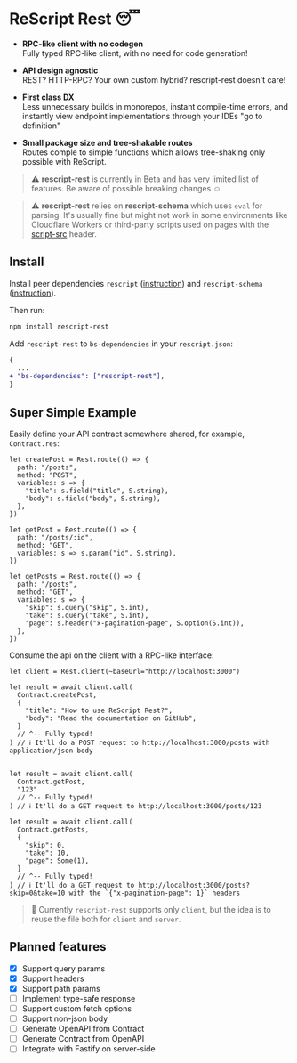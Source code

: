 # ReScript Rest 😴

- **RPC-like client with no codegen**  
  Fully typed RPC-like client, with no need for code generation!

- **API design agnostic**  
  REST? HTTP-RPC? Your own custom hybrid? rescript-rest doesn't care!

- **First class DX**  
  Less unnecessary builds in monorepos, instant compile-time errors, and instantly view endpoint implementations through your IDEs "go to definition"

- **Small package size and tree-shakable routes**  
  Routes comple to simple functions which allows tree-shaking only possible with ReScript.

> ⚠️ **rescript-rest** is currently in Beta and has very limited list of features. Be aware of possible breaking changes ☺️

> ⚠️ **rescript-rest** relies on **rescript-schema** which uses `eval` for parsing. It's usually fine but might not work in some environments like Cloudflare Workers or third-party scripts used on pages with the [script-src](https://developer.mozilla.org/en-US/docs/Web/HTTP/Headers/Content-Security-Policy/script-src) header.

## Install

Install peer dependencies `rescript` ([instruction](https://rescript-lang.org/docs/manual/latest/installation)) and `rescript-schema` ([instruction](https://github.com/DZakh/rescript-schema/blob/main/docs/rescript-usage.md#install)).

Then run:

```sh
npm install rescript-rest
```

Add `rescript-rest` to `bs-dependencies` in your `rescript.json`:

```diff
{
  ...
+ "bs-dependencies": ["rescript-rest"],
}
```

## Super Simple Example

Easily define your API contract somewhere shared, for example, `Contract.res`:

```rescript
let createPost = Rest.route(() => {
  path: "/posts",
  method: "POST",
  variables: s => {
    "title": s.field("title", S.string),
    "body": s.field("body", S.string),
  },
})

let getPost = Rest.route(() => {
  path: "/posts/:id",
  method: "GET",
  variables: s => s.param("id", S.string),
})

let getPosts = Rest.route(() => {
  path: "/posts",
  method: "GET",
  variables: s => {
    "skip": s.query("skip", S.int),
    "take": s.query("take", S.int),
    "page": s.header("x-pagination-page", S.option(S.int)),
  },
})
```

Consume the api on the client with a RPC-like interface:

```rescript
let client = Rest.client(~baseUrl="http://localhost:3000")

let result = await client.call(
  Contract.createPost,
  {
    "title": "How to use ReScript Rest?",
    "body": "Read the documentation on GitHub",
  }
  // ^-- Fully typed!
) // ℹ️ It'll do a POST request to http://localhost:3000/posts with application/json body


let result = await client.call(
  Contract.getPost,
  "123"
  // ^-- Fully typed!
) // ℹ️ It'll do a GET request to http://localhost:3000/posts/123

let result = await client.call(
  Contract.getPosts,
  {
    "skip": 0,
    "take": 10,
    "page": Some(1),
  }
  // ^-- Fully typed!
) // ℹ️ It'll do a GET request to http://localhost:3000/posts?skip=0&take=10 with the `{"x-pagination-page": 1}` headers
```

> 🧠 Currently `rescript-rest` supports only `client`, but the idea is to reuse the file both for `client` and `server`.

## Planned features

- [x] Support query params
- [x] Support headers
- [x] Support path params
- [ ] Implement type-safe response
- [ ] Support custom fetch options
- [ ] Support non-json body
- [ ] Generate OpenAPI from Contract
- [ ] Generate Contract from OpenAPI
- [ ] Integrate with Fastify on server-side

